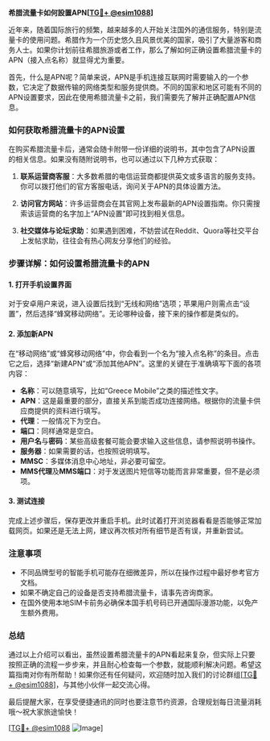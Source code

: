 **希腊流量卡如何設置APN[[TG💪+ @esim1088](https://t.me/s/esim1088)]**

近年来，随着国际旅行的频繁，越来越多的人开始关注国外的通信服务，特别是流量卡的使用问题。希腊作为一个历史悠久且风景优美的国家，吸引了大量游客和商务人士。如果你计划前往希腊旅游或者工作，那么了解如何正确设置希腊流量卡的APN（接入点名称）就显得尤为重要。

首先，什么是APN呢？简单来说，APN是手机连接互联网时需要输入的一个参数，它决定了数据传输的网络类型和服务提供商。不同的国家和地区可能有不同的APN设置要求，因此在使用希腊流量卡之前，我们需要先了解并正确配置APN信息。

### 如何获取希腊流量卡的APN设置

在购买希腊流量卡后，通常会随卡附带一份详细的说明书，其中包含了APN设置的相关信息。如果没有随附说明书，也可以通过以下几种方式获取：

1. **联系运营商客服**：大多数希腊的电信运营商都提供英文或多语言的服务支持。你可以拨打他们的官方客服电话，询问关于APN的具体设置方法。
   
2. **访问官方网站**：许多运营商会在其官网上发布最新的APN设置指南。你只需搜索该运营商的名字加上“APN设置”即可找到相关信息。

3. **社交媒体与论坛求助**：如果遇到困难，不妨尝试在Reddit、Quora等社交平台上发帖求助，往往会有热心网友分享他们的经验。

### 步骤详解：如何设置希腊流量卡的APN

#### 1. 打开手机设置界面

对于安卓用户来说，进入设置后找到“无线和网络”选项；苹果用户则需点击“设置”，然后选择“蜂窝移动网络”。无论哪种设备，接下来的操作都是类似的。

#### 2. 添加新APN

在“移动网络”或“蜂窝移动网络”中，你会看到一个名为“接入点名称”的条目。点击它之后，选择“新建APN”或“添加其他APN”。这里的关键在于准确填写下面的各项内容：

- **名称**：可以随意填写，比如“Greece Mobile”之类的描述性文字。
- **APN**：这是最重要的部分，直接关系到能否成功连接网络。根据你的流量卡供应商提供的资料进行填写。
- **代理**：一般情况下为空白。
- **端口**：同样通常是空白。
- **用户名**与**密码**：某些高级套餐可能会要求输入这些信息，请参照说明书操作。
- **服务器**：如果需要的话，也按照说明填写。
- **MMSC**：多媒体消息中心地址，非必要可留空。
- **MMS代理**及**MMS端口**：对于发送图片短信等功能而言非常重要，但不是必须项。

#### 3. 测试连接

完成上述步骤后，保存更改并重启手机。此时试着打开浏览器看看是否能够正常加载网页。如果还是无法上网，建议再次核对所有细节是否有误，并重新尝试。

### 注意事项

- 不同品牌型号的智能手机可能存在细微差异，所以在操作过程中最好参考官方文档。
- 如果不确定自己的设备是否支持希腊流量卡，请事先咨询商家。
- 在国外使用本地SIM卡前务必确保本国手机号码已开通国际漫游功能，以免产生额外费用。

### 总结

通过以上介绍可以看出，虽然设置希腊流量卡的APN看起来复杂，但实际上只要按照正确的流程一步步来，并且耐心检查每一个参数，就能顺利解决问题。希望这篇指南对你有所帮助！如果你还有任何疑问，欢迎随时加入我们的讨论群组[[TG💪+ @esim1088](https://t.me/s/esim1088)]，与其他小伙伴一起交流心得。

最后提醒大家，在享受便捷通讯的同时也要注意节约资源，合理规划每日流量消耗哦～祝大家旅途愉快！

[[TG💪+ @esim1088](https://t.me/s/esim1088) ![Image](https://i.postimg.cc/4NQfJmqS/Snipaste-2025-05-13-00-14-12.png)]